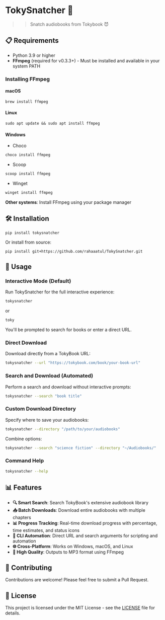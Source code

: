 # TokySnatcher 🤫

> > Snatch audiobooks from Tokybook 😈

## 📋 Requirements

- Python 3.9 or higher
- **FFmpeg** (required for v0.3.3+) - Must be installed and available in your system PATH

### Installing FFmpeg

#### macOS
```shell
brew install ffmpeg
```

#### Linux
```shell
sudo apt update && sudo apt install ffmpeg
```

#### Windows

- Choco
```powershell
choco install ffmpeg
```

- Scoop
```powershell
scoop install ffmpeg
```

- Winget

```powershell
winget install ffmpeg
```

**Other systems**: Install FFmpeg using your package manager

## 🛠 Installation

```shell
pip install tokysnatcher
```

Or install from source:
```shell
pip install git+https://github.com/rahaaatul/TokySnatcher.git
```

## 🎯 Usage

### Interactive Mode (Default)
Run TokySnatcher for the full interactive experience:
```bash
tokysnatcher
```

or

```bash
toky
```
You'll be prompted to search for books or enter a direct URL.

### Direct Download
Download directly from a TokyBook URL:
```bash
tokysnatcher --url "https://tokybook.com/book/your-book-url"
```

### Search and Download (Automated)
Perform a search and download without interactive prompts:
```bash
tokysnatcher --search "book title"
```

### Custom Download Directory
Specify where to save your audiobooks:
```bash
tokysnatcher --directory "/path/to/your/audiobooks"
```

Combine options:
```bash
tokysnatcher --search "science fiction" --directory "~/Audiobooks/"
```

### Command Help
```bash
tokysnatcher --help
```

## 📊 Features

- **🔍 Smart Search**: Search TokyBook's extensive audiobook library
- **📥 Batch Downloads**: Download entire audiobooks with multiple chapters
- **📊 Progress Tracking**: Real-time download progress with percentage, time estimates, and status icons
- **🔧 CLI Automation**: Direct URL and search arguments for scripting and automation
- **🌐 Cross-Platform**: Works on Windows, macOS, and Linux
- **🎵 High Quality**: Outputs to MP3 format using FFmpeg

## 🤝 Contributing

Contributions are welcome! Please feel free to submit a Pull Request.

## 📜 License

This project is licensed under the MIT License - see the [LICENSE](LICENSE) file for details.
>

